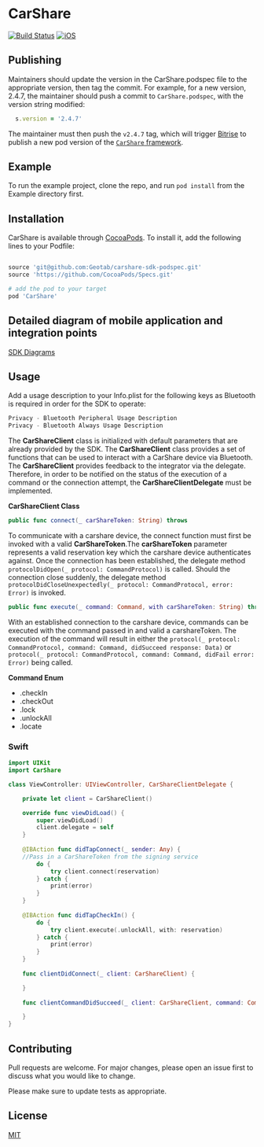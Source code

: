 # CarShare

[![Build Status](https://app.bitrise.io/app/d92098b0096b1157/status.svg?token=St__CQ-4FiFt1iJa5rQc9Q&branch=master)](https://app.bitrise.io/app/d92098b0096b1157)
[![iOS](https://img.shields.io/cocoapods/p/CarShare.svg?style=flat)](https://gitlab.voffice.bsmtechnologies.com/bsm/illuminate/mobile/car-share-podspec)

## Publishing

Maintainers should update the version in the CarShare.podspec file to the appropriate version, then tag the commit. For example, for a new version, 2.4.7, the maintainer should push a commit to `CarShare.podspec`, with the version string modified:
```ruby
  s.version = '2.4.7'
```
The maintainer must then push the `v2.4.7` tag, which will trigger [Bitrise](https://app.bitrise.io/app/d92098b0096b1157) to publish a new pod version of the [`CarShare` framework](https://gitlab.voffice.bsmtechnologies.com/bsm/illuminate/mobile/car-share-podspec).

## Example

To run the example project, clone the repo, and run `pod install` from the Example directory first.

## Installation

CarShare is available through [CocoaPods](https://cocoapods.org). To install it, add the following lines to your Podfile:

```ruby

source 'git@github.com:Geotab/carshare-sdk-podspec.git'
source 'https://github.com/CocoaPods/Specs.git'

# add the pod to your target
pod 'CarShare'
```

## Detailed diagram of mobile application and integration points

[SDK Diagrams](CarShare/Classes/README.md)

## Usage

Add a usage description to your Info.plist for the following keys as Bluetooth is required in order for the SDK to operate:
```swift
Privacy - Bluetooth Peripheral Usage Description
Privacy - Bluetooth Always Usage Description
```


The **CarShareClient** class is initialized with default parameters that are already provided by the SDK.
The **CarShareClient** class provides a set of functions that can be used to interact with a CarShare device via Bluetooth. The **CarShareClient** provides feedback to the integrator via the delegate. Therefore, in order to be notified on the status of the execution of a command or the connection attempt, the **CarShareClientDelegate** must be implemented.

**CarShareClient Class**

```swift
public func connect(_ carShareToken: String) throws
```

To communicate with a carshare device, the connect function must first be invoked with a valid **CarShareToken**.The **carShareToken** parameter represents a valid reservation key which the carshare device authenticates against. Once the connection has been established, the delegate method ```protocolDidOpen(_ protocol: CommandProtocol)``` is called. Should the connection close suddenly, the delegate method ```protocolDidCloseUnexpectedly(_ protocol: CommandProtocol, error: Error)``` is invoked.

```swift
public func execute(_ command: Command, with carShareToken: String) throws
```

With an established connection to the carshare device, commands can be executed with the command passed in and valid a carshareToken. The execution of the command will result in either the ```protocol(_ protocol: CommandProtocol, command: Command, didSucceed response: Data)``` or ```protocol(_ protocol: CommandProtocol, command: Command, didFail error: Error)``` being called.

**Command Enum**

* .checkIn
* .checkOut
* .lock
* .unlockAll
* .locate

### Swift

```swift
import UIKit
import CarShare

class ViewController: UIViewController, CarShareClientDelegate {

    private let client = CarShareClient()

    override func viewDidLoad() {
        super.viewDidLoad()
        client.delegate = self
    }
    
    @IBAction func didTapConnect(_ sender: Any) {
    //Pass in a CarShareToken from the signing service
        do {
            try client.connect(reservation)
        } catch {
            print(error)
        }
    }
    
    @IBAction func didTapCheckIn() {
        do {
            try client.execute(.unlockAll, with: reservation)
        } catch {
            print(error)
        }
    }
    
    func clientDidConnect(_ client: CarShareClient) {

    }
    
    func clientCommandDidSucceed(_ client: CarShareClient, command: Command) {

    }
}
```

## Contributing
Pull requests are welcome. For major changes, please open an issue first to discuss what you would like to change.

Please make sure to update tests as appropriate.

## License
[MIT](https://choosealicense.com/licenses/mit/)

